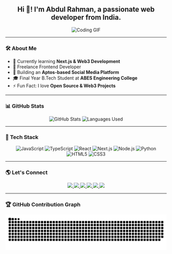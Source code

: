 <h2 align="center">Hi 👋! I'm Abdul Rahman, a passionate web developer from India.</h2>

<p align="center">
  <img src="https://i.pinimg.com/originals/ae/36/51/ae3651703659253704e61ce1002230ae.gif" width="500" alt="Coding GIF" />
</p>

---

### 🛠️ About Me
- 🌱 Currently learning **Next.js & Web3 Development**
- 💼 Freelance Frontend Developer
- 🚀 Building an **Aptos-based Social Media Platform**
- 🎓 Final Year B.Tech Student at **ABES Engineering College**
- ⚡ Fun Fact: I love **Open Source & Web3 Projects**  

---

### 📊 **GitHub Stats**
<div align="center">
  <img src="https://github-readme-stats.vercel.app/api?username=abdulrr25&show_icons=true&theme=dracula&count_private=true" height="150" alt="GitHub Stats" />
  <img src="https://github-readme-stats.vercel.app/api/top-langs?username=abdulrr25&layout=compact&langs_count=5&theme=dracula" height="150" alt="Languages Used" />
</div>

---

### 🚀 **Tech Stack**
<div align="center">
  <img src="https://cdn.jsdelivr.net/gh/devicons/devicon/icons/javascript/javascript-original.svg" height="40" alt="JavaScript" />
  <img src="https://cdn.jsdelivr.net/gh/devicons/devicon/icons/typescript/typescript-original.svg" height="40" alt="TypeScript" />
  <img src="https://cdn.jsdelivr.net/gh/devicons/devicon/icons/react/react-original.svg" height="40" alt="React" />
  <img src="https://cdn.jsdelivr.net/gh/devicons/devicon/icons/nextjs/nextjs-original.svg" height="40" alt="Next.js" />
  <img src="https://cdn.jsdelivr.net/gh/devicons/devicon/icons/nodejs/nodejs-original.svg" height="40" alt="Node.js" />
  <img src="https://cdn.jsdelivr.net/gh/devicons/devicon/icons/python/python-original.svg" height="40" alt="Python" />
  <img src="https://cdn.jsdelivr.net/gh/devicons/devicon/icons/html5/html5-original.svg" height="40" alt="HTML5" />
  <img src="https://cdn.jsdelivr.net/gh/devicons/devicon/icons/css3/css3-original.svg" height="40" alt="CSS3" />
</div>

---

### 🌎 **Let's Connect**
<div align="center">
  <a href="https://www.linkedin.com/in/abdulrr25/" target="_blank">
    <img src="https://img.shields.io/badge/LinkedIn-0077B5?style=for-the-badge&logo=linkedin&logoColor=white" height="35" />
  </a>
  <a href="https://x.com/AbdulRa39434709" target="_blank">
    <img src="https://img.shields.io/badge/Twitter-1DA1F2?style=for-the-badge&logo=twitter&logoColor=white" height="35" />
  </a>
  <a href="https://discord.com/@abdulrr25" target="_blank">
    <img src="https://img.shields.io/badge/Discord-7289DA?style=for-the-badge&logo=discord&logoColor=white" height="35" />
  </a>
  <a href="https://www.instagram.com/abdulrr25_/" target="_blank">
    <img src="https://img.shields.io/badge/Instagram-E4405F?style=for-the-badge&logo=instagram&logoColor=white" height="35" />
  </a>
  <a href="https://www.hackerrank.com/profile/CSA_2021B0121077" target="_blank">
    <img src="https://img.shields.io/badge/HackerRank-2EC866?style=for-the-badge&logo=hackerrank&logoColor=white" height="35" />
  </a>
  <a href="https://t.me/abdulrr25" target="_blank">
    <img src="https://img.shields.io/badge/Telegram-2CA5E0?style=for-the-badge&logo=telegram&logoColor=white" height="35" />
  </a>
</div>

---

### 🏆 **GitHub Contribution Graph**
<p align="center">
  <img src="https://github.com/Platane/snk/raw/output/github-contribution-grid-snake.svg" alt="Snake animation" />
</p>
